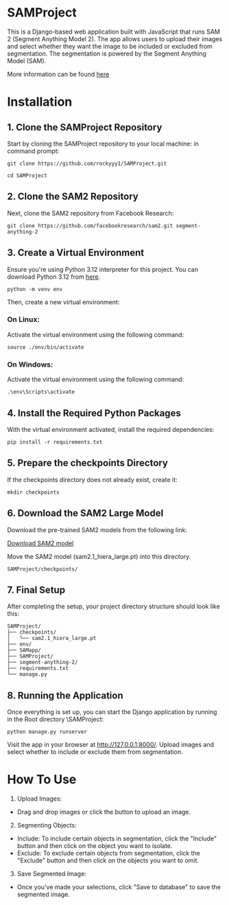 # SAMProject

This is a Django-based web application built with JavaScript that runs SAM 2 (Segment Anything Model 2). The app allows users to upload their images and select whether they want the image to be included or excluded from segmentation. The segmentation is powered by the Segment Anything Model (SAM).

More information can be found [here](https://github.com/facebookresearch/sam2)

# Installation

## 1. Clone the SAMProject Repository
Start by cloning the SAMProject repository to your local machine:
in command prompt:

```git clone https://github.com/rockyyy1/SAMProject.git```

```cd SAMProject```

## 2. Clone the SAM2 Repository
Next, clone the SAM2 repository from Facebook Research:

```git clone https://github.com/facebookresearch/sam2.git segment-anything-2```

## 3. Create a Virtual Environment
Ensure you're using Python 3.12 interpreter for this project. You can download Python 3.12 from [here](https://www.python.org/downloads/release/python-3126/).

```python -m venv env```

Then, create a new virtual environment:

### On Linux:

Activate the virtual environment using the following command:

```source ./env/bin/activate```

### On Windows:
Activate the virtual environment using the following command:

```.\env\Scripts\activate```

## 4. Install the Required Python Packages
With the virtual environment activated, install the required dependencies:

```pip install -r requirements.txt```

## 5. Prepare the checkpoints Directory
If the checkpoints directory does not already exist, create it:

```mkdir checkpoints```

## 6. Download the SAM2 Large Model

Download the pre-trained SAM2 models from the following link:

[Download SAM2 model](https://dl.fbaipublicfiles.com/segment_anything_2/092824/sam2.1_hiera_large.pt)

Move the SAM2 model (sam2.1_hiera_large.pt) into this directory.

```SAMProject/checkpoints/```


## 7. Final Setup
After completing the setup, your project directory structure should look like this:

```
SAMProject/
├── checkpoints/
│   └── sam2.1_hiera_large.pt
├── env/
├── SAMapp/
├── SAMProject/
├── segment-anything-2/
├── requirements.txt
└── manage.py
```

## 8. Running the Application
Once everything is set up, you can start the Django application by running in the Root directory \SAMProject\:

```python manage.py runserver```

Visit the app in your browser at http://127.0.0.1:8000/. Upload images and select whether to include or exclude them from segmentation.


# How To Use

1. Upload Images:
- Drag and drop images or click the button to upload an image.

2. Segmenting Objects:

- Include: To include certain objects in segmentation, click the "Include" button and then click on the object you want to isolate.
- Exclude: To exclude certain objects from segmentation, click the "Exclude" button and then click on the objects you want to omit.

3. Save Segmented Image:

- Once you've made your selections, click "Save to database" to save the segmented image.

